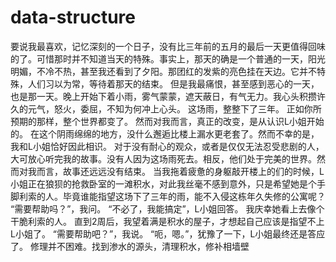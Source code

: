 # data-structure


要说我最喜欢，记忆深刻的一个日子，没有比三年前的五月的最后一天更值得回味的了。可惜那时并不知道当天的特殊。事实上，那天的确是一个普通的一天，阳光明媚，不冷不热，甚至我还看到了夕阳。那团红的发紫的亮色挂在天边。它并不特殊，人们习以为常，等待着那天的结束。
但是我最痛恨，甚至感到恶心的一天，也是那一天。晚上开始下着小雨，雾气蒙蒙，遮天蔽日，有气无力。我心头积攒许久的元气，怒火，委屈，不知为何冲上心头。
这场雨，整整下了三年。
正如你所预期的那样，整个世界都变了。
然而对我而言，真正的改变，是从认识L小姐开始的。
在这个阴雨绵绵的地方，没什么邂逅比楼上漏水更老套了。然而不幸的是，我和L小姐恰好因此相识。
对于没有耐心的观众，或者是仅仅无法忍受悲剧的人，大可放心听完我的故事。没有人因为这场雨死去。相反，他们处于完美的世界。然而对我而言，故事还远远没有结束。
当我拖着疲惫的身躯敲开楼上的们的时候，L小姐正在狼狈的抢救卧室的一滩积水，对此我丝毫不感到意外，只是希望她是个手脚利索的人。毕竟谁能指望这场下了三年的雨，能不入侵这栋年久失修的公寓呢？
“需要帮助吗？”，我问。
“不必了，我能搞定”，L小姐回答。
我庆幸她看上去像个干脆利索的人。
直到2周后，我望着满是积水的屋子，才想起自己应该是指望不上L小姐了。
“需要帮助吧？”，我说。
“呃，嗯。”，犹豫了一下，L小姐最终还是答应了。
修理并不困难。找到渗水的源头，清理积水，修补相墙壁

